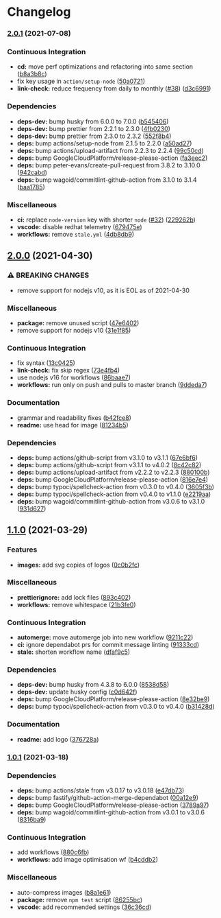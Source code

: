 # Changelog

### [2.0.1](https://www.github.com/Fdawgs/ydh-logos/compare/v2.0.0...v2.0.1) (2021-07-08)


### Continuous Integration

* **cd:** move perf optimizations and refactoring into same section ([b8a3b8c](https://www.github.com/Fdawgs/ydh-logos/commit/b8a3b8c4a9c0bb6f6f6fee30a82116c842fce487))
* fix key usage in `action/setup-node` ([50a0721](https://www.github.com/Fdawgs/ydh-logos/commit/50a072150aa5828093551634efb63f0865137d95))
* **link-check:** reduce frequency from daily to monthly ([#38](https://www.github.com/Fdawgs/ydh-logos/issues/38)) ([d3c6991](https://www.github.com/Fdawgs/ydh-logos/commit/d3c69911431d75cea06c89af6059446327ae78d0))


### Dependencies

* **deps-dev:** bump husky from 6.0.0 to 7.0.0 ([b545406](https://www.github.com/Fdawgs/ydh-logos/commit/b54540648e3e4930024fa8dd02ef3400b9a44bfe))
* **deps-dev:** bump prettier from 2.2.1 to 2.3.0 ([4fb0230](https://www.github.com/Fdawgs/ydh-logos/commit/4fb0230db0eb65275aa4cab0b3f9b82f4160274f))
* **deps-dev:** bump prettier from 2.3.0 to 2.3.2 ([552f8b4](https://www.github.com/Fdawgs/ydh-logos/commit/552f8b4a268bade49eac46f136a19056efabbe1e))
* **deps:** bump actions/setup-node from 2.1.5 to 2.2.0 ([a50ad27](https://www.github.com/Fdawgs/ydh-logos/commit/a50ad2718030e1c98bbadd2999aedd4ea747e23f))
* **deps:** bump actions/upload-artifact from 2.2.3 to 2.2.4 ([99c50cd](https://www.github.com/Fdawgs/ydh-logos/commit/99c50cd8869322225c3d203b2159e76ba6ce8852))
* **deps:** bump GoogleCloudPlatform/release-please-action ([fa3eec2](https://www.github.com/Fdawgs/ydh-logos/commit/fa3eec2b054c02e8405583c4d76ca9c03b859de6))
* **deps:** bump peter-evans/create-pull-request from 3.8.2 to 3.10.0 ([942cabd](https://www.github.com/Fdawgs/ydh-logos/commit/942cabdf2142150b5f43f02399ce4184ec9a3dd9))
* **deps:** bump wagoid/commitlint-github-action from 3.1.0 to 3.1.4 ([baa1785](https://www.github.com/Fdawgs/ydh-logos/commit/baa178590b56b02bfb98c81454f838421b7ed3a8))


### Miscellaneous

* **ci:** replace `node-version` key with shorter `node` ([#32](https://www.github.com/Fdawgs/ydh-logos/issues/32)) ([229262b](https://www.github.com/Fdawgs/ydh-logos/commit/229262b8478bd3ad06a6da8692d7c1eda58dd56c))
* **vscode:** disable redhat telemetry ([679475e](https://www.github.com/Fdawgs/ydh-logos/commit/679475e0ff9903de1d12fc6df97a2173aa6a1d8e))
* **workflows:** remove `stale.yml` ([4db8db9](https://www.github.com/Fdawgs/ydh-logos/commit/4db8db9d36f96fc790787863488fd2ba2578b109))

## [2.0.0](https://www.github.com/Fdawgs/ydh-logos/compare/v1.1.0...v2.0.0) (2021-04-30)


### ⚠ BREAKING CHANGES

* remove support for nodejs v10, as it is EOL as of 2021-04-30

### Miscellaneous

* **package:** remove unused script ([47e6402](https://www.github.com/Fdawgs/ydh-logos/commit/47e6402e6d2f2508089cd9e286efb6233162d71a))
* remove support for nodejs v10 ([31e1f85](https://www.github.com/Fdawgs/ydh-logos/commit/31e1f85bda0f426004d205b2173b8b80035aa1a9))


### Continuous Integration

* fix syntax ([13c0425](https://www.github.com/Fdawgs/ydh-logos/commit/13c0425395c956a9198eed1b8eb403a312409dd5))
* **link-check:** fix skip regex ([73e4fb4](https://www.github.com/Fdawgs/ydh-logos/commit/73e4fb45fe479b6fc0a3ab90ef67eab37b603a69))
* use nodejs v16 for workflows ([86baae7](https://www.github.com/Fdawgs/ydh-logos/commit/86baae76bbd84ac4b20df85027b3c888f950536f))
* **workflows:** run only on push and pulls to master branch ([9ddeda7](https://www.github.com/Fdawgs/ydh-logos/commit/9ddeda76846bdcc4ad7be0400a1a1f7bc5b5c5ba))


### Documentation

* grammar and readability fixes ([b42fce8](https://www.github.com/Fdawgs/ydh-logos/commit/b42fce8db4d5ad2be6356cf853189bc35c27f8cb))
* **readme:** use head for image ([81234b5](https://www.github.com/Fdawgs/ydh-logos/commit/81234b5a86ce20141c5d3d9eae4bc53b517f9626))


### Dependencies

* **deps:** bump actions/github-script from v3.1.0 to v3.1.1 ([67e6bf6](https://www.github.com/Fdawgs/ydh-logos/commit/67e6bf6ed94ddd611770c169c16e71728c469c72))
* **deps:** bump actions/github-script from v3.1.1 to v4.0.2 ([8c42c82](https://www.github.com/Fdawgs/ydh-logos/commit/8c42c82489e8241fcb057c24c21c653d8fbdefc8))
* **deps:** bump actions/upload-artifact from v2.2.2 to v2.2.3 ([880100b](https://www.github.com/Fdawgs/ydh-logos/commit/880100b5a9e52ced098d1c285c2af1f29aa737ea))
* **deps:** bump GoogleCloudPlatform/release-please-action ([816e7e4](https://www.github.com/Fdawgs/ydh-logos/commit/816e7e409b4937fba7d97b896fbb9d5ea03efb41))
* **deps:** bump typoci/spellcheck-action from v0.3.0 to v0.4.0 ([3605f3b](https://www.github.com/Fdawgs/ydh-logos/commit/3605f3b00da76eceafb67f534adfd72ff3a8a97c))
* **deps:** bump typoci/spellcheck-action from v0.4.0 to v1.1.0 ([e2219aa](https://www.github.com/Fdawgs/ydh-logos/commit/e2219aa32f3677504ccd3d560ccfa6f49f1758db))
* **deps:** bump wagoid/commitlint-github-action from v3.0.6 to v3.1.0 ([931d627](https://www.github.com/Fdawgs/ydh-logos/commit/931d627d70dc49bd227b1537a6ccec580c25a8b1))

## [1.1.0](https://www.github.com/Fdawgs/ydh-logos/compare/v1.0.1...v1.1.0) (2021-03-29)


### Features

* **images:** add svg copies of logos ([0c0b2fc](https://www.github.com/Fdawgs/ydh-logos/commit/0c0b2fcc28ade7228b5ab4691011ce82e2097d49))


### Miscellaneous

* **prettierignore:** add lock files ([893c402](https://www.github.com/Fdawgs/ydh-logos/commit/893c4026dade5743fe0ce996baf09952046ac6b9))
* **workflows:** remove whitespace ([21b3fe0](https://www.github.com/Fdawgs/ydh-logos/commit/21b3fe058605b1ea1764c845be0c09f67ad25093))


### Continuous Integration

* **automerge:** move automerge job into new workflow ([9211c22](https://www.github.com/Fdawgs/ydh-logos/commit/9211c225cf23fa6b33e94890cd6efe476de283e2))
* **ci:** ignore dependabot prs for commit message linting ([91333cd](https://www.github.com/Fdawgs/ydh-logos/commit/91333cdd9069848875032a4ecf08a3fe4753342b))
* **stale:** shorten workflow name ([dfaf9c5](https://www.github.com/Fdawgs/ydh-logos/commit/dfaf9c5e6b8b23a826e63c7ac7e55f3a77c3f497))


### Dependencies

* **deps-dev:** bump husky from 4.3.8 to 6.0.0 ([8538d58](https://www.github.com/Fdawgs/ydh-logos/commit/8538d587382de48bfdcf8e96b04eb7be028abda2))
* **deps-dev:** update husky config ([c0d642f](https://www.github.com/Fdawgs/ydh-logos/commit/c0d642fea87616f42a18da741fe50bde7da92688))
* **deps:** bump GoogleCloudPlatform/release-please-action ([8e32be9](https://www.github.com/Fdawgs/ydh-logos/commit/8e32be9d1fe081cef4cb3978a67075d16c96f902))
* **deps:** bump typoci/spellcheck-action from v0.3.0 to v0.4.0 ([b31428d](https://www.github.com/Fdawgs/ydh-logos/commit/b31428dbf9129674eddb13b9e899b894557c9b77))


### Documentation

* **readme:** add logo ([376728a](https://www.github.com/Fdawgs/ydh-logos/commit/376728af32f81fd6857d2b058c47fa193ac8ae63))

### [1.0.1](https://www.github.com/Fdawgs/ydh-logos/compare/v1.0.0...v1.0.1) (2021-03-18)


### Dependencies

* **deps:** bump actions/stale from v3.0.17 to v3.0.18 ([e47db73](https://www.github.com/Fdawgs/ydh-logos/commit/e47db73d309571ba039c4c812ca29d04d7f7175e))
* **deps:** bump fastify/github-action-merge-dependabot ([00a12e9](https://www.github.com/Fdawgs/ydh-logos/commit/00a12e95b933bfb4cd83a9d3ebea3186b7307442))
* **deps:** bump GoogleCloudPlatform/release-please-action ([3789a97](https://www.github.com/Fdawgs/ydh-logos/commit/3789a97c881862458b3d6576601119c644889e91))
* **deps:** bump wagoid/commitlint-github-action from v3.0.1 to v3.0.6 ([8316ba9](https://www.github.com/Fdawgs/ydh-logos/commit/8316ba9ac93e3d5ef6c629dd62266f62c5be9db2))


### Continuous Integration

* add workflows ([880c6fb](https://www.github.com/Fdawgs/ydh-logos/commit/880c6fbd7a6efb07bef2115fbd73b4a709df0e73))
* **workflows:** add image optimisation wf ([b4cddb2](https://www.github.com/Fdawgs/ydh-logos/commit/b4cddb252a3386f1b18521fc99bb48e9861d11c4))


### Miscellaneous

* auto-compress images ([b8a1e61](https://www.github.com/Fdawgs/ydh-logos/commit/b8a1e611bce5178455b6d6d7a7aab90d1d859b60))
* **package:** remove `npm test` script ([86255bc](https://www.github.com/Fdawgs/ydh-logos/commit/86255bc680b71dd5e41a7339958ae1c8f293f111))
* **vscode:** add recommended settings ([36c36cd](https://www.github.com/Fdawgs/ydh-logos/commit/36c36cdd672f24987eb0921898eceb453b3a45e8))
